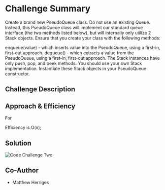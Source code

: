 # Challenge Summary
Create a brand new PseudoQueue class. Do not use an existing Queue. Instead, this PseudoQueue class will implement our standard queue interface (the two methods listed below), but will internally only utilize 2 Stack objects. Ensure that you create your class with the following methods:

enqueue(value) - which inserts value into the PseudoQueue, using a first-in, first-out approach.
dequeue() - which extracts a value from the PseudoQueue, using a first-in, first-out approach.
The Stack instances have only push, pop, and peek methods. You should use your own Stack implementation. Instantiate these Stack objects in your PseudoQueue constructor.

## Challenge Description



## Approach & Efficiency
For 

Efficiency is O(n);


## Solution
![Code Challenge Two](codechallenge-three.png)

## Co-Author 
 - Matthew Herriges